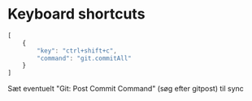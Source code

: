 # Keyboard shortcuts

```javascript
[
    {
        "key": "ctrl+shift+c",
        "command": "git.commitAll"
    }
]
```

Sæt eventuelt "Git: Post Commit Command" (søg efter gitpost) til sync
